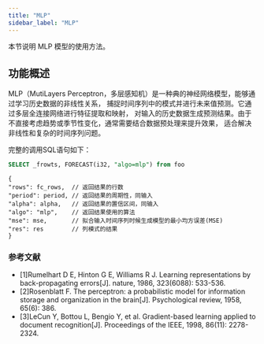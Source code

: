 ```yaml
---
title: "MLP"
sidebar_label: "MLP"
---
```


本节说明 MLP 模型的使用方法。

## 功能概述

MLP（MutiLayers Perceptron，多层感知机）是一种典的神经网络模型，能够通过学习历史数据的非线性关系，
捕捉时间序列中的模式并进行未来值预测。它通过多层全连接网络进行特征提取和映射，
对输入的历史数据生成预测结果。由于不直接考虑趋势或季节性变化，通常需要结合数据预处理来提升效果，
适合解决非线性和复杂的时间序列问题。

完整的调用SQL语句如下：

```SQL
SELECT _frowts, FORECAST(i32, "algo=mlp") from foo
```

```json5
{
"rows": fc_rows,  // 返回结果的行数
"period": period, // 返回结果的周期性，同输入
"alpha": alpha,   // 返回结果的置信区间，同输入
"algo": "mlp",    // 返回结果使用的算法
"mse": mse,       // 拟合输入时间序列时候生成模型的最小均方误差(MSE)
"res": res        // 列模式的结果
}
```

### 参考文献
- [1]Rumelhart D E, Hinton G E, Williams R J. Learning representations by back-propagating errors[J]. nature, 1986, 323(6088): 533-536.
- [2]Rosenblatt F. The perceptron: a probabilistic model for information storage and organization in the brain[J]. Psychological review, 1958, 65(6): 386.
- [3]LeCun Y, Bottou L, Bengio Y, et al. Gradient-based learning applied to document recognition[J]. Proceedings of the IEEE, 1998, 86(11): 2278-2324.